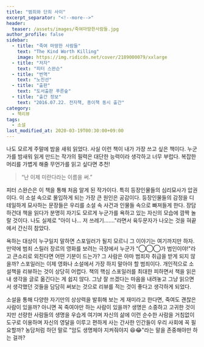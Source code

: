```yaml
---
title: "범죄와 단죄 사이"
excerpt_separator: "<!--more-->"
header:
  teaser: /assets/images/죽여마땅한사람들.jpg
author_profile: false
sidebar:
  - title: "죽여 마땅한 사람들"
    text: "The Kind Worth Killing"
    image: https://img.ridicdn.net/cover/2189000079/xxlarge
  - title: "저자"
    text: "피터 스완슨"
  - title: "번역"
    text: "노진선"
  - title: "출판"
    text: "도서출판 푸른숲"
  - title: "출간 정보"
    text: "2016.07.22. 전자책, 종이책 동시 출간"
category:
  - 책리뷰
tags:
  - 소설
last_modified_at: 2020-03-19T00:30:00+09:00
---
```


나도 모르게 주말에 밤을 새워 읽었다. 사실 이런 책이 내가 가장 쓰고 싶은 책이다. 누군가를 밤새워 읽게 만드는 작가의 필력은 대단한 능력이라 생각하고 너무 부럽다. 복잡한 머리를 가볍게 해줄 무언가를 읽고 싶다면 추천! <!--more-->

> “난 이제 미란다라는 이름을 써.”

피터 스완슨은 이 책을 통해 처음 알게 된 작가이다. 특히 등장인물들의 심리묘사가 압권이다. 이 소설 속으로 몰입하게 되는 가장 큰 원인은 공감이다. 등장인물들의 감정을 디테일하게 묘사하는 문장들은 우리를 소설 속 사건과 인물들 속으로 빠져들게 한다. 장담하건대 책을 읽다가 분명히 자기도 모르게 누군가를 욕하고 있는 자신의 모습에 깜짝 놀랄 것이다. 나도 실제로 "아이 나... 저 쓰레기……."라면서 육두문자가 나오는 것을 혀끝에서 간신히 참았다. 

욕하는 대상이 누구일지 말하면 스포일러가 될지 모르니 그 이야기는 여기까지만 하자. 만약에 범죄 스릴러 장르의 영화를 보려는 극장에서 누군가 "◯◯◯가 범인이야!"라고 큰소리로 외친다면 어떤 기분이 드는가? 그 사람은 아마 범죄자 취급을 받게 되지 않을까? 스포일러는 이제 영화나 소설에서 가장 하지 말아야 할 범죄이다. 개인적으로 소설책을 리뷰하는 것이 상당히 어렵다. 책의 핵심 스포일러를 최대한 피하면서 책을 읽은 내 생각을 글로 옮긴다는 게 쉽지 않다. 그냥 잘 쓰겠다는 마음을 내려놓고 그냥 읽으면서 생각했던 것들을 담담히 써보는 것으로 리뷰를 적는 것이 좋다고 생각하게 되었다.

소설을 통해 다양한 자기만의 상상력을 발휘해 보는 게 재미라고 한다면, 죽여도 괜찮은 사람이 있을까? 아니면 꼭 죽여야만 하는 사람이 있을까? 생명은 소중하고 고귀한 것이지만 선량한 사람들의 생명을 우습게 여기며 자신의 삶에 이런 순수한 사람을 거침없이 도구로 이용하며 자신의 영달을 이루고 편하게 사는 간사한 인간들이 우리 사회에 꼭 필요할까? 농담처럼 하던 말로 "암도 생명체야 지켜줘야지 😆😂"라는 말을 존중해야만 하는 걸까?